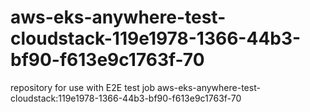 # aws-eks-anywhere-test-cloudstack-119e1978-1366-44b3-bf90-f613e9c1763f-70
repository for use with E2E test job aws-eks-anywhere-test-cloudstack:119e1978-1366-44b3-bf90-f613e9c1763f-70
